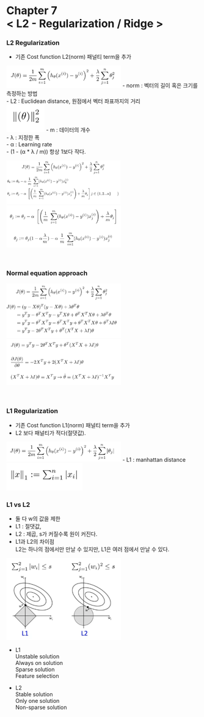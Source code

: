 Chapter 7<br/>
< L2 - Regularization / Ridge >
===============================


### L2 Regularization
- 기존 Cost function L2(norm) 패널티 term을 추가<br/>
<img src="https://github.com/alstn2468/Python_For_Machine_Learning/blob/master/Chapter.7/img/30.png" width="300" height="auto">
- norm : 벡터의 길이 혹은 크기를 측정하는 방법<br/>
- L2 : Euclidean distance, 원점에서 벡터 좌표까지의 거리<br/>
<img src="https://github.com/alstn2468/Python_For_Machine_Learning/blob/master/Chapter.7/img/31.png" width="100" height="auto">
- m : 데이터의 개수<br/>
- λ : 지정한 폭<br/>
- α : Learning rate<br/>
- (1 - (α * λ / m)) 항상 1보다 작다.<br/>

<img src="https://github.com/alstn2468/Python_For_Machine_Learning/blob/master/Chapter.7/img/32.png" width="300" height="auto"><br/>
<img src="https://github.com/alstn2468/Python_For_Machine_Learning/blob/master/Chapter.7/img/33.png" width="300" height="auto">

<br/>

### Normal equation approach
<img src="https://github.com/alstn2468/Python_For_Machine_Learning/blob/master/Chapter.7/img/34.png" width="300" height="auto"><br/>
<img src="https://github.com/alstn2468/Python_For_Machine_Learning/blob/master/Chapter.7/img/35.png" width="300" height="auto">

<br/>

### L1 Regularization
- 기존 Cost function L1(norm) 패널티 term을 추가
- L2 보다 패널티가 적다(절댓값).
<img src="https://github.com/alstn2468/Python_For_Machine_Learning/blob/master/Chapter.7/img/36.png" width="300" height="auto">
- L1 : manhattan distance<br/>
<img src="https://github.com/alstn2468/Python_For_Machine_Learning/blob/master/Chapter.7/img/37.png" width="200" height="auto">


<br/>

### L1 vs L2
- 둘 다 w의 값을 제한
- L1 : 절댓값,
- L2 : 제곱, s가 커질수록 원이 커진다.
- L1과 L2의 차이점<br/>
L2는 하나의 점에서만 만날 수 있지만, L1은 여러 점에서 만날 수 있다.<br/>
<img src="https://github.com/alstn2468/Python_For_Machine_Learning/blob/master/Chapter.7/img/38.png" width="300" height="auto">

- L1<br/>
Unstable solution<br/>
Always on solution<br/>
Sparse solution<br/>
Feature selection

- L2<br/>
Stable solution<br/>
Only one solution<br/>
Non-sparse solution
